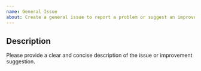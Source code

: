 ```yaml
---
name: General Issue
about: Create a general issue to report a problem or suggest an improvement
---
```


## Description

Please provide a clear and concise description of the issue or improvement suggestion.
